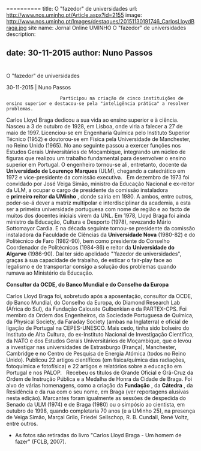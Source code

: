 ==========
 title: O "fazedor" de universidades
url: http://www.nos.uminho.pt/Article.aspx?id=2155
image: http://www.nos.uminho.pt/Images/destaques/20151130191746_CarlosLloydBraga.jpg
site name: Jornal Online UMINHO O "fazedor" de universidades
description: 

date: 30-11-2015
author: Nuno Passos
 --- 
# 

O "fazedor" de universidades

30-11-2015 | Nuno Passos

                        Participou na criação de cinco instituições de ensino superior e destacou-se pela "inteligência prática" a resolver problemas.

Carlos Lloyd Braga dedicou a sua vida ao ensino superior e à ciência. Nasceu a 3 de outubro de 1928, em Lisboa, onde viria a falecer a 27 de maio de 1997. Licenciou-se em Engenharia Química pelo Instituto Superior Técnico (1952) e doutorou-se em Física pela Universidade de Manchester, no Reino Unido (1965). No ano seguinte passou a exercer funções nos Estudos Gerais Universitários de Moçambique, integrando um núcleo de figuras que realizou um trabalho fundamental para desenvolver o ensino superior em Portugal. O engenheiro tornou-se ali, entretanto, docente da **Universidade de Lourenço Marques**  (ULM), chegando a catedrático em 1972 e vice-presidente da comissão executiva.
 
Em dezembro de 1973 foi convidado por José Veiga Simão, ministro da Educação Nacional e ex-reitor da ULM, a ocupar o cargo de presidente da comissão instaladora e **primeiro reitor da UMinho** , donde sairia em 1980. A ambos, entre outros, poder-se-á dever a matriz multipolar e interdisciplinar da academia, a esta ser a primeira universidade portuguesa com nome de região e ao facto de muitos dos docentes iniciais virem da UNL. Em 1978, Lloyd Braga foi ainda ministro da Educação, Cultura e Desporto (1978), revezando Mário Sottomayor Cardia. E na década seguinte tornou-se presidente da comissão instaladora da Faculdade de Ciências da **Universidade Nova**  (1980-82) e do Politécnico de Faro (1982-90), bem como presidente do Conselho Coordenador de Politécnicos (1984-86) e reitor da **Universidade do Algarve**  (1986-90). Daí ter sido apelidado "'fazedor de universidades", graças à sua capacidade de trabalho, de esticar o fair-play face ao legalismo e de transportar consigo a solução dos problemas quando rumava ao Ministério da Educação.

**Consultor da OCDE, do Banco Mundial e do Conselho da Europa** 

Carlos Lloyd Braga foi, sobretudo após a aposentação, consultor da OCDE, do Banco Mundial, do Conselho da Europa, do Diamond Research Lab (África do Sul), da Fundação Calouste Gulbenkian e da PARTEX-CPS. Foi membro da Ordem dos Engenheiros, da Sociedade Portuguesa de Química, da Physical Society, da Faraday Society (ambas na Inglaterra) e oficial de ligação de Portugal na CEPES-UNESCO. Mais cedo, tinha sido bolseiro do Instituto de Alta Cultura, do ex-Instituto Nacional de Investigação Científica, da NATO e dos Estudos Gerais Universitários de Moçambique, que o levou a investigar nas universidades de Estrasburgo (França), Manchester, Cambridge e no Centro de Pesquisa de Energia Atómica (todos no Reino Unido). Publicou 22 artigos científicos (em física/química das radiações, fotoquímica e fotofísica) e 22 artigos e relatórios sobre a educação em Portugal e nos PALOP.
 
Recebeu os títulos de Grande Oficial e Grã-Cruz da Ordem de Instrução Pública e a Medalha de Honra da Cidade de Braga. Foi alvo de várias homenagens, como a criação da **Fundação** , da **Cátedra** , da Residência e da rua com o seu nome, em Braga (ver reportagens alusivas nesta edição). Marcantes foram igualmente as sessões de despedida do Senado da ULM (1974) e de Braga (1980) ou o simpósio ao cientista, em outubro de 1998, quando completaria 70 anos (e a UMinho 25), na presença de Veiga Simão, Marçal Grilo, Friedel Sellschop, R. B. Cundall, René Voltz, entre outros.

* As fotos são retiradas do livro "Carlos Lloyd Braga - Um homem de fazer" (FCLB, 2007).


